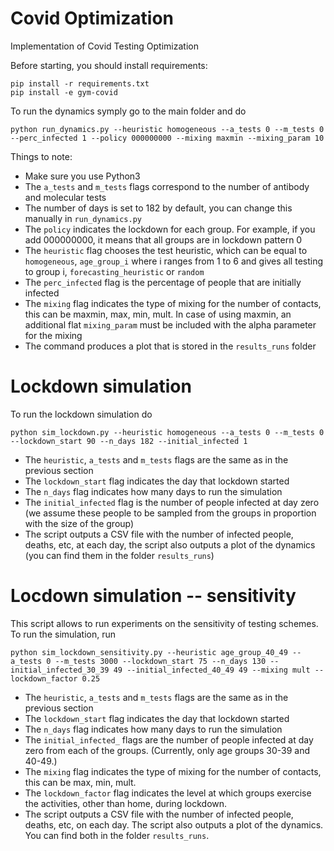 # Covid Optimization

Implementation of Covid Testing Optimization

Before starting, you should install requirements:
```
pip install -r requirements.txt
pip install -e gym-covid

```
To run the dynamics symply go to the main folder and do

```
python run_dynamics.py --heuristic homogeneous --a_tests 0 --m_tests 0 --perc_infected 1 --policy 000000000 --mixing maxmin --mixing_param 10
```

Things to note:
* Make sure you use Python3
* The ```a_tests``` and ```m_tests``` flags correspond to the number of antibody and molecular tests
* The number of days is set to 182 by default, you can change this manually in ```run_dynamics.py```
* The ```policy``` indicates the lockdown for each group. For example, if you add 000000000, it means that all groups are in lockdown pattern 0
* The ```heuristic``` flag chooses the test heuristic, which can be equal to ```homogeneous```, ```age_group_i``` where i ranges from 1 to 6 and gives all testing to group i, ```forecasting_heuristic``` or ```random```
* The ```perc_infected``` flag is the percentage of people that are initially infected
* The ```mixing``` flag indicates the type of mixing for the number of contacts, this can be maxmin, max, min, mult. In case of using maxmin, an additional flat ```mixing_param``` must be included with the alpha parameter for the mixing
* The command produces a plot that is stored in the ```results_runs``` folder



# Lockdown simulation

To run the lockdown simulation do

```
python sim_lockdown.py --heuristic homogeneous --a_tests 0 --m_tests 0 --lockdown_start 90 --n_days 182 --initial_infected 1
```

* The ```heuristic```, ```a_tests``` and ```m_tests``` flags are the same as in the previous section
* The ```lockdown_start``` flag indicates the day that lockdown started
* The ```n_days``` flag indicates how many days to run the simulation
* The ```initial_infected``` flag is the number of people infected at day zero (we assume these people to be sampled from the groups in proportion with the size of the group)
* The script outputs a CSV file with the number of infected people, deaths, etc, at each day, the script also outputs a plot of the dynamics (you can find them in the folder ```results_runs```)


# Locdown simulation -- sensitivity

This script allows to run experiments on the sensitivity of testing schemes. To run the simulation, run

```
python sim_lockdown_sensitivity.py --heuristic age_group_40_49 --a_tests 0 --m_tests 3000 --lockdown_start 75 --n_days 130 --initial_infected_30_39 49 --initial_infected_40_49 49 --mixing mult --lockdown_factor 0.25
```

* The ```heuristic```, ```a_tests``` and ```m_tests``` flags are the same as in the previous section
* The ```lockdown_start``` flag indicates the day that lockdown started
* The ```n_days``` flag indicates how many days to run the simulation
* The ```initial_infected_``` flags are the number of people infected at day zero from each of the groups. (Currently, only age groups 30-39 and 40-49.)
* The ```mixing``` flag indicates the type of mixing for the number of contacts, this can be max, min, mult. 
* The ```lockdown_factor``` flag indicates the level at which groups exercise the activities, other than home, during lockdown.
* The script outputs a CSV file with the number of infected people, deaths, etc, on each day. The script also outputs a plot of the dynamics. You can find both in the folder ```results_runs```.
